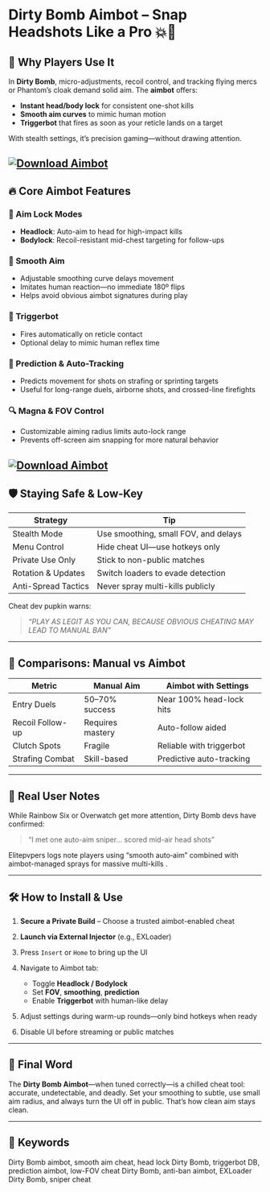 # Dirty Bomb Aimbot – Snap Headshots Like a Pro 💥🎯

## 🎯 Why Players Use It

In **Dirty Bomb**, micro-adjustments, recoil control, and tracking flying mercs or Phantom’s cloak demand solid aim. The **aimbot** offers:

* **Instant head/body lock** for consistent one-shot kills
* **Smooth aim curves** to mimic human motion
* **Triggerbot** that fires as soon as your reticle lands on a target

With stealth settings, it’s precision gaming—without drawing attention.

[![Download Aimbot](https://img.shields.io/badge/Download-Executor-blueviolet)](https://wecheaters.github.io/cheats/dirty-bomb/)
---

## 🔥 Core Aimbot Features

### 🎯 Aim Lock Modes

* **Headlock**: Auto-aim to head for high-impact kills
* **Bodylock**: Recoil-resistant mid-chest targeting for follow-ups

### 🔁 Smooth Aim

* Adjustable smoothing curve delays movement
* Imitates human reaction—no immediate 180º flips
* Helps avoid obvious aimbot signatures during play

### 🚀 Triggerbot

* Fires automatically on reticle contact
* Optional delay to mimic human reflex time

### 🧠 Prediction & Auto-Tracking

* Predicts movement for shots on strafing or sprinting targets
* Useful for long-range duels, airborne shots, and crossed-line firefights

### 🔍 Magna & FOV Control

* Customizable aiming radius limits auto-lock range
* Prevents off-screen aim snapping for more natural behavior

[![Download Aimbot](https://i.ytimg.com/vi/cRsdBOz2ZI8/maxresdefault.jpg)](https://wecheaters.github.io/cheats/dirty-bomb/)
---

## 🛡️ Staying Safe & Low-Key

| Strategy            | Tip                                  |
| ------------------- | ------------------------------------ |
| Stealth Mode        | Use smoothing, small FOV, and delays |
| Menu Control        | Hide cheat UI—use hotkeys only       |
| Private Use Only    | Stick to non-public matches          |
| Rotation & Updates  | Switch loaders to evade detection    |
| Anti-Spread Tactics | Never spray multi-kills publicly     |

Cheat dev pupkin warns:

> *“PLAY AS LEGIT AS YOU CAN, BECAUSE OBVIOUS CHEATING MAY LEAD TO MANUAL BAN”*

---

## 🎯 Comparisons: Manual vs Aimbot

| Metric           | Manual Aim       | Aimbot with Settings     |
| ---------------- | ---------------- | ------------------------ |
| Entry Duels      | 50–70% success   | Near 100% head-lock hits |
| Recoil Follow-up | Requires mastery | Auto-follow aided        |
| Clutch Spots     | Fragile          | Reliable with triggerbot |
| Strafing Combat  | Skill-based      | Predictive auto-tracking |

---

## 🧠 Real User Notes

While Rainbow Six or Overwatch get more attention, Dirty Bomb devs have confirmed:

> “I met one auto-aim sniper… scored mid-air head shots”

Elitepvpers logs note players using “smooth auto‑aim” combined with aimbot-managed sprays for massive multi-kills .

---

## 🛠️ How to Install & Use

1. **Secure a Private Build** – Choose a trusted aimbot-enabled cheat
2. **Launch via External Injector** (e.g., EXLoader)
3. Press `Insert` or `Home` to bring up the UI
4. Navigate to Aimbot tab:

   * Toggle **Headlock / Bodylock**
   * Set **FOV**, **smoothing**, **prediction**
   * Enable **Triggerbot** with human-like delay
5. Adjust settings during warm-up rounds—only bind hotkeys when ready
6. Disable UI before streaming or public matches

---

## 🧠 Final Word

The **Dirty Bomb Aimbot**—when tuned correctly—is a chilled cheat tool: accurate, undetectable, and deadly. Set your smoothing to subtle, use small aim radius, and always turn the UI off in public. That’s how clean aim stays clean.

---

## 🔑 Keywords

Dirty Bomb aimbot, smooth aim cheat, head lock Dirty Bomb, triggerbot DB, prediction aimbot, low-FOV cheat Dirty Bomb, anti-ban aimbot, EXLoader Dirty Bomb, sniper cheat

